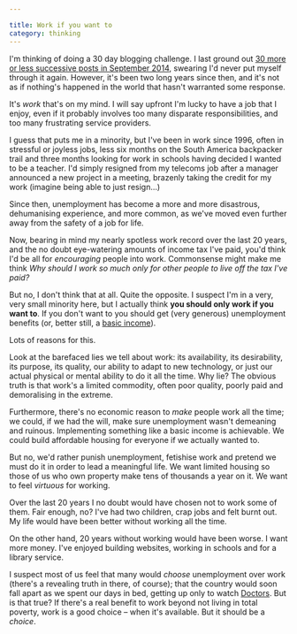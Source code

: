 ```yaml
---

title: Work if you want to
category: thinking
---
```


I'm thinking of doing a 30 day blogging challenge. I last ground out [30 more or less successive posts in September 2014](/2014/09/30-days-a-blogger/), swearing I'd never put myself through it again. However, it's been two long years since then, and it's not as if nothing's happened in the world that hasn't warranted some response.

It's _work_ that's on my mind. I will say upfront I'm lucky to have a job that I enjoy, even if it probably involves too many disparate responsibilities, and too many frustrating service providers.

I guess that puts me in a minority, but I've been in work since 1996, often in stressful or joyless jobs, less six months on the South America backpacker trail and three months looking for work in schools having decided I wanted to be a teacher. I'd simply resigned from my telecoms job after a manager announced a new project in a meeting, brazenly taking the credit for my work (imagine being able to just resign&hellip;)

Since then, unemployment has become a more and more disastrous, dehumanising experience, and more common, as we've moved even further away from the safety of a job for life.

Now, bearing in mind my nearly spotless work record over the last 20 years, and the no doubt eye-watering amounts of income tax I've paid, you'd think I'd be all for _encouraging_ people into work. Commonsense might make me think <i>Why should I work so much only for other people to live off the tax I've paid?</i>

But no, I don't think that at all. Quite the opposite. I suspect I'm in a very, very small minority here, but I actually think **you should only work if you want to**. If you don't want to you should get (very generous) unemployment benefits (or, better still, a [basic income](/2013/09/basic-income-examples/)).

Lots of reasons for this.

Look at the barefaced lies we tell about work: its availability, its desirability, its purpose, its quality, our ability to adapt to new technology, or just our actual physical or mental ability to do it all the time. Why lie? The obvious truth is that work's a limited commodity, often poor quality, poorly paid and demoralising in the extreme.

Furthermore, there's no economic reason to _make_ people work all the time; we could, if we had the will, make sure unemployment wasn't demeaning and ruinous. Implementing something like a basic income is achievable. We could build affordable housing for everyone if we actually wanted to.

But no, we'd rather punish unemployment, fetishise work and pretend we must do it in order to lead a meaningful life. We want limited housing so those of us who own property make tens of thousands a year on it. We want to feel _virtuous_ for working.

Over the last 20 years I no doubt would have chosen not to work some of them. Fair enough, no? I've had two children, crap jobs and felt burnt out. My life would have been better without working all the time.

On the other hand, 20 years without working would have been worse. I want more money. I've enjoyed building websites, working in schools and for a library service.

I suspect most of us feel that many would _choose_ unemployment over work (there's a revealing truth in there, of course); that the country would soon fall apart as we spent our days in bed, getting up only to watch [Doctors](https://www.bbc.co.uk/programmes/b006mh9v). But is that true? If there's a real benefit to work beyond not living in total poverty, work is a good choice &#8211; when it's available. But it should be a _choice_.
